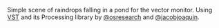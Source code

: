 Simple scene of raindrops falling in a pond for the vector monitor. Using [VST](https://github.com/osresearch/vst) and its Processing library by [@osresearch](https://github.com/osresearch) and [@jacobjoaquin](https://github.com/jacobjoaquin).
